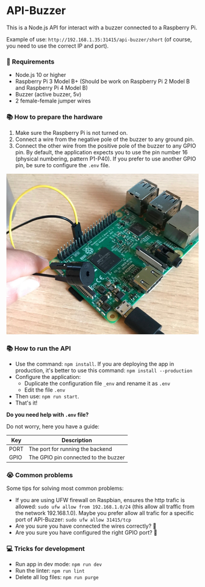# API-Buzzer

This is a Node.js API for interact with a buzzer connected to a Raspberry Pi.  

Example of use: `http://192.168.1.35:31415/api-buzzer/short` (of course, you need to use the correct IP and port).

### 📝 Requirements
* Node.js 10 or higher
* Raspberry Pi 3 Model B+ (Should be work on Raspberry Pi 2 Model B and Raspberry Pi 4 Model B)
* Buzzer (active buzzer, 5v)
* 2 female-female jumper wires

### 📚 How to prepare the hardware
1. Make sure the Raspberry Pi is not turned on.  
2. Connect a wire from the negative pole of the buzzer to any ground pin.  
3. Connect the other wire from the positive pole of the buzzer to any GPIO pin. By default, the application expects you to use the pin number 16 (physical numbering, pattern P1-P40). If you prefer to use another GPIO pin, be sure to configure the `.env` file.  

![hardware.jpg](./docs-assets/hardware.jpg)

### 📚 How to run the API
* Use the command: `npm install`. If you are deploying the app in production, it's better to use this command: `npm install --production`
* Configure the application:
  * Duplicate the configuration file `_env` and rename it as `.env`
  * Edit the file `.env`
* Then use: `npm run start`. 
* That's it!

**Do you need help with `.env` file?** 

Do not worry, here you have a guide:

| Key | Description |
|-----|-------------|
| PORT | The port for running the backend |
| GPIO | The GPIO pin connected to the buzzer |


### 😭 Common problems
Some tips for solving most common problems:
* If you are using UFW firewall on Raspbian, ensures the http trafic is allowed: `sudo ufw allow from 192.168.1.0/24` (this allow all traffic from the network 192.168.1.0). Maybe you prefer allow all trafic for a specific port of API-Buzzer: `sudo ufw allow 31415/tcp`
* Are you sure you have connected the wires correctly? 🤔
* Are you sure you have configured the right GPIO port? 😬


### 💻 Tricks for development
* Run app in dev mode: `npm run dev`
* Run the linter: `npm run lint`
* Delete all log files: `npm run purge`
